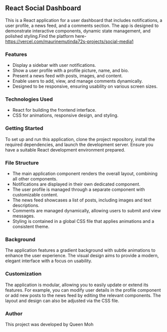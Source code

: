 ## React Social Dashboard

This is a React application for a user dashboard that includes notifications, a user profile, a news feed, and a comments section. The app is designed to demonstrate interactive components, dynamic state management, and polished styling.Find the platform here- https://vercel.com/maurinemutinda72s-projects/social-media1


### Features

- Display a sidebar with user notifications.  
- Show a user profile with a profile picture, name, and bio.  
- Present a news feed with posts, images, and content.  
- Enable users to add, view, and manage comments dynamically.  
- Designed to be responsive, ensuring usability on various screen sizes.  

### Technologies Used

- React for building the frontend interface.  
- CSS for animations, responsive design, and styling.  

### Getting Started

To set up and run this application, clone the project repository, install the required dependencies, and launch the development server. Ensure you have a suitable React development environment prepared.

### File Structure

- The main application component renders the overall layout, combining all other components.  
- Notifications are displayed in their own dedicated component.  
- The user profile is managed through a separate component with customizable content.  
- The news feed showcases a list of posts, including images and text descriptions.  
- Comments are managed dynamically, allowing users to submit and view messages.  
- Styling is contained in a global CSS file that applies animations and a consistent theme.

### Background

The application features a gradient background with subtle animations to enhance the user experience. The visual design aims to provide a modern, elegant interface with a focus on usability.

### Customization

The application is modular, allowing you to easily update or extend its features. For example, you can modify user details in the profile component or add new posts to the news feed by editing the relevant components. The layout and design can also be adjusted via the CSS file.

### Author

This project was developed by Queen Moh  